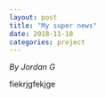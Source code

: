```yaml
---
layout: post
title: "My super news"
date: 2018-11-18
categories: project
---
```


*By Jordan G*

fiekrjgfekjge
